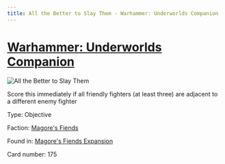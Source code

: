 ```yaml
---
title: All the Better to Slay Them - Warhammer: Underworlds Companion
---
```


# [Warhammer: Underworlds Companion](https://guidokessels.github.io/wh-underworlds)

  

![All the Better to Slay Them](https://warhammerunderworlds.com/wp-content/uploads/sites/6/2018/03/175_ENG.png)

Score this immediately if all friendly fighters (at least three) are adjacent to a different enemy fighter

Type: Objective

Faction: [Magore's Fiends](https://guidokessels.github.io/wh-underworlds/factions/magores-fiends)

Found in: [Magore's Fiends Expansion](https://guidokessels.github.io/wh-underworlds/locations/magores-fiends-expansion)

Card number: 175
